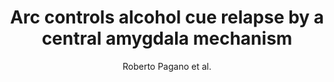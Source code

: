 ---
cat: gaia
subcat: platform
bestof: false
author: Roberto Pagano et al.
title: Arc controls alcohol cue relapse by a central amygdala mechanism
journal: Molecular Psychiatry
year: 2023
type: article
url: https -//www.nature.com/articles/s41380-022-01849-4
doi: 10.1038/s41380-022-01849-4
---
